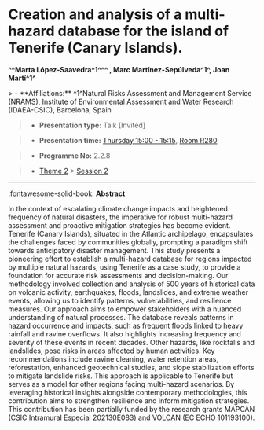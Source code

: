 # Creation and analysis of a multi-hazard database for the island of Tenerife (Canary Islands).

**^^Marta López-Saavedra^1^^^ , Marc Martínez-Sepúlveda^1^, Joan Martí^1^**

<!-- more -->> - **Affiliations:** ^1^Natural Risks Assessment and Management Service (NRAMS), Institute of Environmental Assessment and Water Research (IDAEA-CSIC), Barcelona, Spain

> - **Presentation type:** Talk [Invited]

> - **Presentation time:** [Thursday 15:00 - 15:15](../sessions_comparison.md#__tabbed_3_3), [Room R280](../maps_venue.md#__tabbed_1_1)

> - **Programme No:** 2.2.8

> - [Theme 2](../theme2.md) > [Session 2](../sessions/session-2-2.md)

--- 

:fontawesome-solid-book: **Abstract**

In the context of escalating climate change impacts and heightened frequency of natural disasters, the imperative for robust multi-hazard assessment and proactive mitigation strategies has become evident. Tenerife (Canary Islands), situated in the Atlantic archipelago, encapsulates the challenges faced by communities globally, prompting a paradigm shift towards anticipatory disaster management. This study presents a pioneering effort to establish a multi-hazard database for regions impacted by multiple natural hazards, using Tenerife as a case study, to provide a foundation for accurate risk assessments and decision-making. Our methodology involved collection and analysis of 500 years of historical data on volcanic activity, earthquakes, floods, landslides, and extreme weather events, allowing us to identify patterns, vulnerabilities, and resilience measures. Our approach aims to empower stakeholders with a nuanced understanding of natural processes. The database reveals patterns in hazard occurrence and impacts, such as frequent floods linked to heavy rainfall and ravine overflows. It also highlights increasing frequency and severity of these events in recent decades. Other hazards, like rockfalls and landslides, pose risks in areas affected by human activities. Key recommendations include ravine cleaning, water retention areas, reforestation, enhanced geotechnical studies, and slope stabilization efforts to mitigate landslide risks. This approach is applicable to Tenerife but serves as a model for other regions facing multi-hazard scenarios. By leveraging historical insights alongside contemporary methodologies, this contribution aims to strengthen resilience and inform mitigation strategies. This contribution has been partially funded by the research grants MAPCAN (CSIC Intramural Especial 202130E083) and VOLCAN (EC ECHO 101193100).

